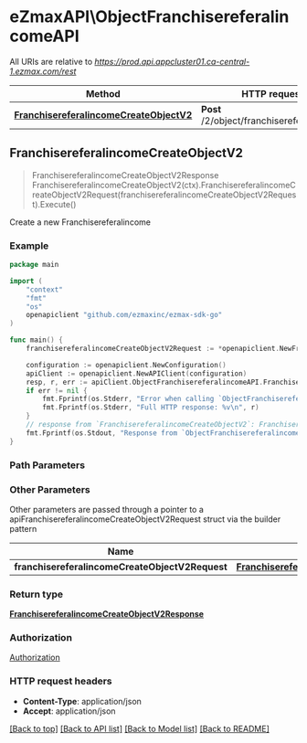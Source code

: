 # eZmaxAPI\ObjectFranchisereferalincomeAPI

All URIs are relative to *https://prod.api.appcluster01.ca-central-1.ezmax.com/rest*

Method | HTTP request | Description
------------- | ------------- | -------------
[**FranchisereferalincomeCreateObjectV2**](ObjectFranchisereferalincomeAPI.md#FranchisereferalincomeCreateObjectV2) | **Post** /2/object/franchisereferalincome | Create a new Franchisereferalincome



## FranchisereferalincomeCreateObjectV2

> FranchisereferalincomeCreateObjectV2Response FranchisereferalincomeCreateObjectV2(ctx).FranchisereferalincomeCreateObjectV2Request(franchisereferalincomeCreateObjectV2Request).Execute()

Create a new Franchisereferalincome



### Example

```go
package main

import (
	"context"
	"fmt"
	"os"
	openapiclient "github.com/ezmaxinc/ezmax-sdk-go"
)

func main() {
	franchisereferalincomeCreateObjectV2Request := *openapiclient.NewFranchisereferalincomeCreateObjectV2Request([]openapiclient.FranchisereferalincomeRequestCompound{*openapiclient.NewFranchisereferalincomeRequestCompound(int32(61), int32(51), int32(21), "500275.62", "275.00", "385.00", "800.00", "2020-12-31", "This is a comment", int32(50), "SFranchisereferalincomeRemoteid_example", []openapiclient.ContactRequestCompound{*openapiclient.NewContactRequestCompound(int32(2), int32(2), "John", "Doe", "eZmax Solutions Inc.", *openapiclient.NewContactinformationsRequestCompound(int32(123), int32(123), int32(123), int32(123), []openapiclient.AddressRequestCompound{*openapiclient.NewAddressRequest(int32(1), "2540", "Daniel-Johnson Blvd.", "Laval", int32(11), int32(1), "H7T2S3")}, []openapiclient.PhoneRequestCompound{*openapiclient.NewPhoneRequest(int32(1))}, []openapiclient.EmailRequestCompound{*openapiclient.NewEmailRequest(int32(1), "email@example.com")}, []openapiclient.WebsiteRequestCompound{*openapiclient.NewWebsiteRequest(int32(1), "https://www.example.com")}))})}) // FranchisereferalincomeCreateObjectV2Request | 

	configuration := openapiclient.NewConfiguration()
	apiClient := openapiclient.NewAPIClient(configuration)
	resp, r, err := apiClient.ObjectFranchisereferalincomeAPI.FranchisereferalincomeCreateObjectV2(context.Background()).FranchisereferalincomeCreateObjectV2Request(franchisereferalincomeCreateObjectV2Request).Execute()
	if err != nil {
		fmt.Fprintf(os.Stderr, "Error when calling `ObjectFranchisereferalincomeAPI.FranchisereferalincomeCreateObjectV2``: %v\n", err)
		fmt.Fprintf(os.Stderr, "Full HTTP response: %v\n", r)
	}
	// response from `FranchisereferalincomeCreateObjectV2`: FranchisereferalincomeCreateObjectV2Response
	fmt.Fprintf(os.Stdout, "Response from `ObjectFranchisereferalincomeAPI.FranchisereferalincomeCreateObjectV2`: %v\n", resp)
}
```

### Path Parameters



### Other Parameters

Other parameters are passed through a pointer to a apiFranchisereferalincomeCreateObjectV2Request struct via the builder pattern


Name | Type | Description  | Notes
------------- | ------------- | ------------- | -------------
 **franchisereferalincomeCreateObjectV2Request** | [**FranchisereferalincomeCreateObjectV2Request**](FranchisereferalincomeCreateObjectV2Request.md) |  | 

### Return type

[**FranchisereferalincomeCreateObjectV2Response**](FranchisereferalincomeCreateObjectV2Response.md)

### Authorization

[Authorization](../README.md#Authorization)

### HTTP request headers

- **Content-Type**: application/json
- **Accept**: application/json

[[Back to top]](#) [[Back to API list]](../README.md#documentation-for-api-endpoints)
[[Back to Model list]](../README.md#documentation-for-models)
[[Back to README]](../README.md)

